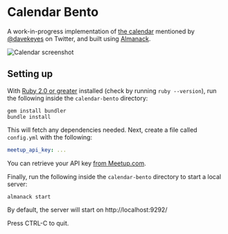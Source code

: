 # Calendar Bento

A work-in-progress implementation of [the calendar](http://66.228.50.131/calendar) mentioned by [@davekeyes](https://twitter.com/davekeyes/status/491815226119966720) on Twitter, and built using [Almanack](https://github.com/Aupajo/almanack).

![Calendar screenshot](https://i.imgur.com/yDeGHym.png)

## Setting up

With [Ruby 2.0 or greater](https://www.ruby-lang.org/en/installation/) installed (check by running `ruby --version`), run the following inside the `calendar-bento` directory:

    gem install bundler
    bundle install

This will fetch any dependencies needed. Next, create a file called `config.yml` with the following:

```yaml
meetup_api_key: ...
```

You can retrieve your API key [from Meetup.com](https://secure.meetup.com/meetup_api/key).

Finally, run the following inside the `calendar-bento` directory to start a local server:

    almanack start

By default, the server will start on http://localhost:9292/

Press CTRL-C to quit.
